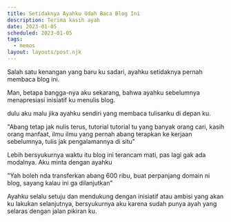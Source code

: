 ```yaml
---
title: Setidaknya Ayahku Udah Baca Blog Ini
description: Terima kasih ayah
date: 2023-01-05
scheduled: 2023-01-05
tags:
  - memos
layout: layouts/post.njk
---
```



Salah satu kenangan yang baru ku sadari, ayahku setidaknya pernah membaca blog ini.

Man, betapa bangga-nya aku sekarang, bahwa ayahku sebelumnya menapresiasi inisiatif ku menulis blog.

dulu aku malu jika ayahku sendiri yang membaca tulisanku di depan ku.

"Abang tetap jak nulis terus, tutorial tutorial tu yang banyak orang cari, kasih orang manfaat, ilmu ilmu yang pernah abang terapkan ke kerjaan sebelumnya, tulis jak pengalamannya di situ"

Lebih bersyukurnya waktu itu blog ini terancam mati, pas lagi gak ada modalnya. Aku minta dengan ayahku

"Yah boleh nda transferkan abang 600 ribu, buat perpanjang domain ni blog, sayang kalau ini ga dilanjutkan"

Ayahku selalu setuju dan mendukung dengan inisiatif atau ambisi yang akan ku lakukan selanjutnya, bersyukurnya aku karena sudah punya ayah yang selaras dengan jalan pikiran ku.


